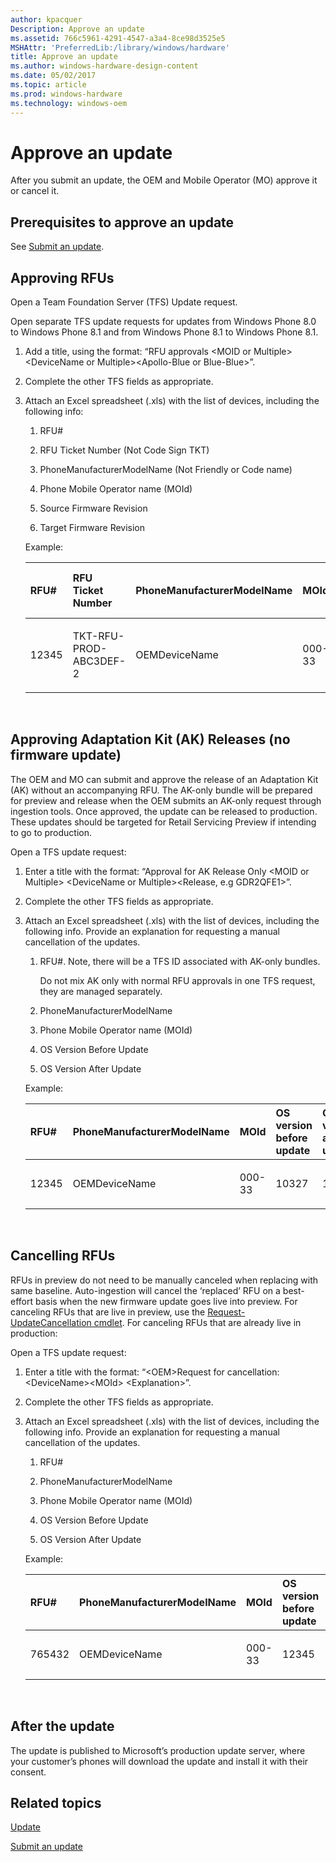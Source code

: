 ```yaml
---
author: kpacquer
Description: Approve an update
ms.assetid: 766c5961-4291-4547-a3a4-8ce98d3525e5
MSHAttr: 'PreferredLib:/library/windows/hardware'
title: Approve an update
ms.author: windows-hardware-design-content
ms.date: 05/02/2017
ms.topic: article
ms.prod: windows-hardware
ms.technology: windows-oem
---
```


# Approve an update


After you submit an update, the OEM and Mobile Operator (MO) approve it or cancel it.

## <span id="Prerequisites_to_approve_an_update"></span><span id="prerequisites_to_approve_an_update"></span><span id="PREREQUISITES_TO_APPROVE_AN_UPDATE"></span>Prerequisites to approve an update


See [Submit an update](submit-an-update.md).

## <span id="Approving_RFUs"></span><span id="approving_rfus"></span><span id="APPROVING_RFUS"></span>Approving RFUs


Open a Team Foundation Server (TFS) Update request.

Open separate TFS update requests for updates from Windows Phone 8.0 to Windows Phone 8.1 and from Windows Phone 8.1 to Windows Phone 8.1.

1.  Add a title, using the format: “RFU approvals &lt;MOID or Multiple&gt; &lt;DeviceName or Multiple&gt;&lt;Apollo-Blue or Blue-Blue&gt;”.

2.  Complete the other TFS fields as appropriate.

3.  Attach an Excel spreadsheet (.xls) with the list of devices, including the following info:

    1.  RFU\#

    2.  RFU Ticket Number (Not Code Sign TKT)

    3.  PhoneManufacturerModelName (Not Friendly or Code name)

    4.  Phone Mobile Operator name (MOId)

    5.  Source Firmware Revision

    6.  Target Firmware Revision

    Example:

    <table>
    <colgroup>
    <col width="12%" />
    <col width="12%" />
    <col width="12%" />
    <col width="12%" />
    <col width="12%" />
    <col width="12%" />
    <col width="12%" />
    <col width="12%" />
    </colgroup>
    <thead>
    <tr class="header">
    <th align="left">RFU#</th>
    <th align="left">RFU Ticket Number</th>
    <th align="left">PhoneManufacturerModelName</th>
    <th align="left">MOId</th>
    <th align="left">Source FW</th>
    <th align="left">Target FW</th>
    <th align="left">OS version before update</th>
    <th align="left">OS version after update</th>
    </tr>
    </thead>
    <tbody>
    <tr class="odd">
    <td align="left"><p>12345</p></td>
    <td align="left"><p>TKT-RFU-PROD-ABC3DEF-2</p></td>
    <td align="left"><p>OEMDeviceName</p></td>
    <td align="left"><p>000-33</p></td>
    <td align="left"><p>1.2.3.4</p></td>
    <td align="left"><p>1.2.3.5</p></td>
    <td align="left"><p>10521</p></td>
    <td align="left"><p>12397</p></td>
    </tr>
    </tbody>
    </table>

     

## <span id="Approving_Adaptation_Kit__AK__Releases__no_firmware_update_"></span><span id="approving_adaptation_kit__ak__releases__no_firmware_update_"></span><span id="APPROVING_ADAPTATION_KIT__AK__RELEASES__NO_FIRMWARE_UPDATE_"></span>Approving Adaptation Kit (AK) Releases (no firmware update)


The OEM and MO can submit and approve the release of an Adaptation Kit (AK) without an accompanying RFU. The AK-only bundle will be prepared for preview and release when the OEM submits an AK-only request through ingestion tools. Once approved, the update can be released to production. These updates should be targeted for Retail Servicing Preview if intending to go to production.

Open a TFS update request:

1.  Enter a title with the format: “Approval for AK Release Only &lt;MOID or Multiple&gt; &lt;DeviceName or Multiple&gt;&lt;Release, e.g GDR2QFE1&gt;”.

2.  Complete the other TFS fields as appropriate.

3.  Attach an Excel spreadsheet (.xls) with the list of devices, including the following info. Provide an explanation for requesting a manual cancellation of the updates.

    1.  RFU\#. Note, there will be a TFS ID associated with AK-only bundles.

        Do not mix AK only with normal RFU approvals in one TFS request, they are managed separately.

    2.  PhoneManufacturerModelName

    3.  Phone Mobile Operator name (MOId)

    4.  OS Version Before Update

    5.  OS Version After Update

    Example:

    <table>
    <colgroup>
    <col width="20%" />
    <col width="20%" />
    <col width="20%" />
    <col width="20%" />
    <col width="20%" />
    </colgroup>
    <thead>
    <tr class="header">
    <th align="left">RFU#</th>
    <th align="left">PhoneManufacturerModelName</th>
    <th align="left">MOId</th>
    <th align="left">OS version before update</th>
    <th align="left">OS version after update</th>
    </tr>
    </thead>
    <tbody>
    <tr class="odd">
    <td align="left"><p>12345</p></td>
    <td align="left"><p>OEMDeviceName</p></td>
    <td align="left"><p>000-33</p></td>
    <td align="left"><p>10327</p></td>
    <td align="left"><p>10501</p></td>
    </tr>
    </tbody>
    </table>

     

## <span id="Cancelling_RFUs"></span><span id="cancelling_rfus"></span><span id="CANCELLING_RFUS"></span>Cancelling RFUs


RFUs in preview do not need to be manually canceled when replacing with same baseline. Auto-ingestion will cancel the ‘replaced’ RFU on a best-effort basis when the new firmware update goes live into preview. For canceling RFUs that are live in preview, use the [Request-UpdateCancellation cmdlet](request-updatecancellation.md). For canceling RFUs that are already live in production:

Open a TFS update request:

1.  Enter a title with the format: “&lt;OEM&gt;Request for cancellation: &lt;DeviceName&gt;&lt;MOId&gt; &lt;Explanation&gt;”.

2.  Complete the other TFS fields as appropriate.

3.  Attach an Excel spreadsheet (.xls) with the list of devices, including the following info. Provide an explanation for requesting a manual cancellation of the updates.

    1.  RFU\#

    2.  PhoneManufacturerModelName

    3.  Phone Mobile Operator name (MOId)

    4.  OS Version Before Update

    5.  OS Version After Update

    Example:

    <table>
    <colgroup>
    <col width="20%" />
    <col width="20%" />
    <col width="20%" />
    <col width="20%" />
    <col width="20%" />
    </colgroup>
    <thead>
    <tr class="header">
    <th align="left">RFU#</th>
    <th align="left">PhoneManufacturerModelName</th>
    <th align="left">MOId</th>
    <th align="left">OS version before update</th>
    <th align="left">OS version after update</th>
    </tr>
    </thead>
    <tbody>
    <tr class="odd">
    <td align="left"><p>765432</p></td>
    <td align="left"><p>OEMDeviceName</p></td>
    <td align="left"><p>000-33</p></td>
    <td align="left"><p>12345</p></td>
    <td align="left"><p>12346</p></td>
    </tr>
    </tbody>
    </table>

     

## <span id="After_the_update"></span><span id="after_the_update"></span><span id="AFTER_THE_UPDATE"></span>After the update


The update is published to Microsoft’s production update server, where your customer’s phones will download the update and install it with their consent.

## <span id="related_topics"></span>Related topics


[Update](index.md)

[Submit an update](submit-an-update.md)

 

 
